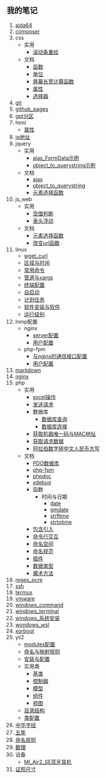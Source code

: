 ## 我的笔记
1. [aida64](./index.html?title=/md/aida64)
1. [composer](./index.html?title=/md/composer)
1. css
    * 实用
        * [滚动条重绘](./index.html?title=/md/css/实用/滚动条重绘)
    * 文档
        * [函数](./index.html?title=/md/css/文档/函数)
        * [单位](./index.html?title=/md/css/文档/单位)
        * [屏幕长宽计算函数](./index.html?title=/md/css/文档/屏幕长宽计算函数)
        * [属性](./index.html?title=/md/css/文档/属性)
        * [选择器](./index.html?title=/md/css/文档/选择器)
1. [git](./index.html?title=/md/git)
1. [github_pages](./index.html?title=/md/github_pages)
1. [gpt分区](./index.html?title=/md/gpt分区)
1. html
    * [属性](./index.html?title=/md/html/属性)
1. [ip地址](./index.html?title=/md/ip地址)
1. jquery
    * 实用
        * [ajax_FormData示例](./index.html?title=/md/jquery/实用/ajax_FormData示例)
        * [object_to_querystring示例](./index.html?title=/md/jquery/实用/object_to_querystring示例)
    * 文档
        * [ajax](./index.html?title=/md/jquery/文档/ajax)
        * [object_to_querystring](./index.html?title=/md/jquery/文档/object_to_querystring)
        * [元素选择函数](./index.html?title=/md/jquery/文档/元素选择函数)
1. js_web
    * 实用
        * [空值判断](./index.html?title=/md/js_web/实用/空值判断)
        * [表头浮动](./index.html?title=/md/js_web/实用/表头浮动)
    * 文档
        * [元素选择函数](./index.html?title=/md/js_web/文档/元素选择函数)
        * [改变url函数](./index.html?title=/md/js_web/文档/改变url函数)
1. linux
    * [wget_curl](./index.html?title=/md/linux/wget_curl)
    * [区域与时间](./index.html?title=/md/linux/区域与时间)
    * [常用命令](./index.html?title=/md/linux/常用命令)
    * [管道与xargs](./index.html?title=/md/linux/管道与xargs)
    * [终端配置](./index.html?title=/md/linux/终端配置)
    * [自启动](./index.html?title=/md/linux/自启动)
    * [计划任务](./index.html?title=/md/linux/计划任务)
    * [软件安装与软件](./index.html?title=/md/linux/软件安装与软件)
    * [运行级别](./index.html?title=/md/linux/运行级别)
1. lnmp配置
    * nginx
        * [server配置](./index.html?title=/md/lnmp配置/nginx/server配置)
        * [用户配置](./index.html?title=/md/lnmp配置/nginx/用户配置)
    * php-fpm
        * [与nginx的通信接口配置](./index.html?title=/md/lnmp配置/php-fpm/与nginx的通信接口配置)
        * [用户配置](./index.html?title=/md/lnmp配置/php-fpm/用户配置)
1. [markdown](./index.html?title=/md/markdown)
1. [nginx](./index.html?title=/md/nginx)
1. php
    * 实用
        * [excel操作](./index.html?title=/md/php/实用/excel操作)
        * [发送请求](./index.html?title=/md/php/实用/发送请求)
        * 数据库
            * [数据库查询](./index.html?title=/md/php/实用/数据库/数据库查询)
            * [数据库连接](./index.html?title=/md/php/实用/数据库/数据库连接)
        * [获取机器唯一码与MAC地址](./index.html?title=/md/php/实用/获取机器唯一码与MAC地址)
        * [获取请求数据](./index.html?title=/md/php/实用/获取请求数据)
        * [阿拉伯数字转中文人民币大写](./index.html?title=/md/php/实用/阿拉伯数字转中文人民币大写)
    * 文档
        * [PDO数据库](./index.html?title=/md/php/文档/PDO数据库)
        * [php-fpm](./index.html?title=/md/php/文档/php-fpm)
        * [phpdoc](./index.html?title=/md/php/文档/phpdoc)
        * [xdebug](./index.html?title=/md/php/文档/xdebug)
        * 函数
            * 时间与日期
                * [date](./index.html?title=/md/php/文档/函数/时间与日期/date)
                * [gmdate](./index.html?title=/md/php/文档/函数/时间与日期/gmdate)
                * [strftime](./index.html?title=/md/php/文档/函数/时间与日期/strftime)
                * [strtotime](./index.html?title=/md/php/文档/函数/时间与日期/strtotime)
        * [包含引入](./index.html?title=/md/php/文档/包含引入)
        * [命令行交互](./index.html?title=/md/php/文档/命令行交互)
        * [命名空间](./index.html?title=/md/php/文档/命名空间)
        * [命名规范](./index.html?title=/md/php/文档/命名规范)
        * [插件](./index.html?title=/md/php/文档/插件)
        * [数据类型](./index.html?title=/md/php/文档/数据类型)
        * [魔术方法](./index.html?title=/md/php/文档/魔术方法)
1. [regex_pcre](./index.html?title=/md/regex_pcre)
1. [ssh](./index.html?title=/md/ssh)
1. [termux](./index.html?title=/md/termux)
1. [vmware](./index.html?title=/md/vmware)
1. [windows_command](./index.html?title=/md/windows_command)
1. [windows_terminal](./index.html?title=/md/windows_terminal)
1. [windows_系统安装](./index.html?title=/md/windows_系统安装)
1. [wondows_wsl](./index.html?title=/md/wondows_wsl)
1. [xorboot](./index.html?title=/md/xorboot)
1. yii2
    * [modules配置](./index.html?title=/md/yii2/modules配置)
    * [命名与映射规则](./index.html?title=/md/yii2/命名与映射规则)
    * [安装与配置](./index.html?title=/md/yii2/安装与配置)
    * 实用类
        * [基类](./index.html?title=/md/yii2/实用类/基类)
        * [控制器](./index.html?title=/md/yii2/实用类/控制器)
        * [模型](./index.html?title=/md/yii2/实用类/模型)
        * [组件](./index.html?title=/md/yii2/实用类/组件)
        * [视图](./index.html?title=/md/yii2/实用类/视图)
    * [目录结构](./index.html?title=/md/yii2/目录结构)
    * [类配置](./index.html?title=/md/yii2/类配置)
1. [中华字经](./index.html?title=/md/中华字经)
1. [五笔](./index.html?title=/md/五笔)
1. [命名规则](./index.html?title=/md/命名规则)
1. [数理](./index.html?title=/md/数理)
1. 设备
    * [MI_Air2_SE蓝牙耳机](./index.html?title=/md/设备/MI_Air2_SE蓝牙耳机)
1. [证照尺寸](./index.html?title=/md/证照尺寸)
